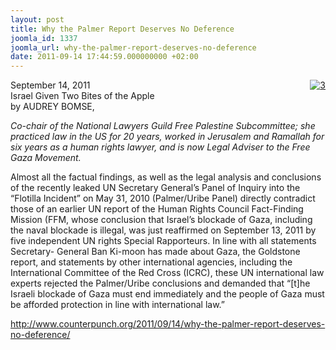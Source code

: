 ```yaml
---
layout: post
title: Why the Palmer Report Deserves No Deference
joomla_id: 1337
joomla_url: why-the-palmer-report-deserves-no-deference
date: 2011-09-14 17:44:59.000000000 +02:00
---
```

<span>
<div>September 14, 2011
<div style="float: right;">
<div style="float: left;"><a href="http://www.counterpunch.org/2011/09/14/why-the-palmer-report-deserves-no-deference/print" target="one"><img src="http://www.counterpunch.org/images/printer.gif" /></a></div>
<div style="float: right;">
<div><a href="http://www.counterpunch.org/2011/09/14/why-the-palmer-report-deserves-no-deference/" title="Send to Facebook"><span></span></a> <a href="http://www.counterpunch.org/2011/09/14/why-the-palmer-report-deserves-no-deference/" title="Tweet This"><span></span></a> <a title="Send to Google" target="_blank" href="http://www.addthis.com/bookmark.php?v=250&winname=addthis&pub=ra-4e2da84c433d54ad&source=tbx-250&lng=en-US&s=google&url=http%3A%2F%2Fwww.counterpunch.org%2F2011%2F09%2F14%2Fwhy-the-palmer-report-deserves-no-deference%2F&title=Why%20the%20Palmer%20Report%20Deserves%20No%20Deference%20%C2%BB%20Counterpunch%3A%20Tells%20the%20Facts%2C%20Names%20the%20Names&ate=AT-ra-4e2da84c433d54ad/-/-/4e70e654fe47ed96/1&frommenu=1&uid=4e70e6545445b5b2&ct=1&pre=http%3A%2F%2Fwww.counterpunch.org%2F&tt=0"><span></span></a> <a href="http://www.counterpunch.org/2011/09/14/why-the-palmer-report-deserves-no-deference/"><span></span></a> <a href="http://www.counterpunch.org/2011/09/14/why-the-palmer-report-deserves-no-deference/" title="View more services">3</a></div>
</div>
</div>
</div>
<div>Israel Given Two Bites of the Apple</div>
<div>by AUDREY BOMSE,  <span><span>
<p><em>Co-chair of the National Lawyers Guild Free Palestine Subcommittee; she  practiced law in the US for 20 years, worked in Jerusalem and Ramallah  for six years as a human rights lawyer, and is now Legal Adviser to the  Free Gaza Movement.</em></p>
</span></span></div>
<div>
<p>Almost all the factual findings, as well as the legal analysis and  conclusions of the recently leaked UN Secretary General’s Panel of  Inquiry into the “Flotilla Incident” on May 31, 2010 (Palmer/Uribe  Panel) directly contradict those of an earlier UN report of the Human  Rights Council Fact-Finding Mission (FFM, whose conclusion that Israel’s  blockade of Gaza, including the naval blockade is illegal, was just  reaffirmed on September 13, 2011 by five independent UN rights Special  Rapporteurs. In line with all statements Secretary- General Ban Ki-moon  has made about Gaza, the Goldstone report, and statements by other  international agencies, including the International Committee of the Red  Cross (ICRC), these UN international law experts rejected the  Palmer/Uribe conclusions and demanded that “[t]he Israeli blockade of  Gaza must end immediately and the people of Gaza must be afforded  protection in line with international law.”</p>
<p><a href="http://www.counterpunch.org/2011/09/14/why-the-palmer-report-deserves-no-deference/">http://www.counterpunch.org/2011/09/14/why-the-palmer-report-deserves-no-deference/</a></p>
</div>
</span>
